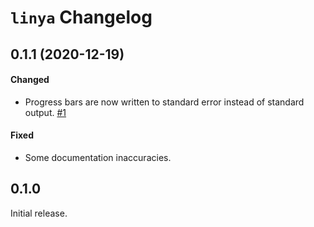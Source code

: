 # `linya` Changelog

## 0.1.1 (2020-12-19)

#### Changed

- Progress bars are now written to standard error instead of standard output. [#1]

#### Fixed

- Some documentation inaccuracies.

[#1]: https://github.com/fosskers/linya/pull/1

## 0.1.0

Initial release.
